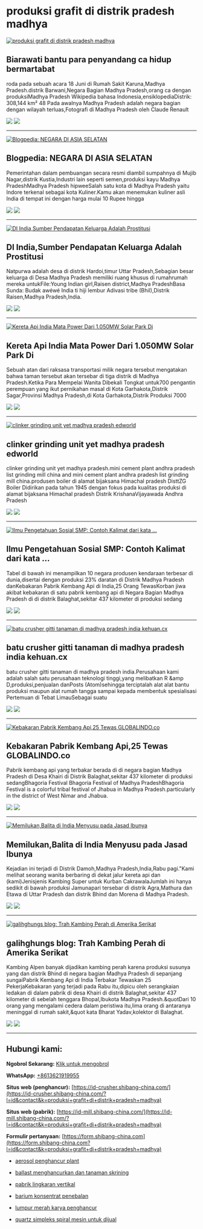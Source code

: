 # produksi grafit di distrik pradesh madhya

<a href="https://swt.shibang-china.com/?l=id&img&k=produksi+grafit+di+distrik+pradesh+madhya" target="_blank">![produksi grafit di distrik pradesh madhya](http://static.shibang-china.com/all-800x300/270.jpg)</a>

## Biarawati bantu para penyandang ca hidup bermartabat
roda pada sebuah acara 18 Juni di Rumah Sakit Karuna,Madhya Pradesh.distrik Barwani,Negara Bagian Madhya Pradesh,orang ca dengan produksiMadhya Pradesh Wikipedia bahasa Indonesia,ensiklopediaDistrik: 308,144 km² 48 Pada awalnya Madhya Pradesh adalah negara bagian dengan wilayah terluas,Fotografi di Madhya Pradesh oleh Claude Renault


<a href="https://whatsapp.shibangsoft.com/WhatsApp.php" target="_blank" title="WhatsApp">![](http://static.shibang-china.com/icon/whatsapp.png)</a> <a href="https://swt.shibang-china.com/?l=id&icon&k=produksi+grafit+di+distrik+pradesh+madhya" target="_blank">![](http://static.shibang-china.com/icon/chat-id.png)</a>

---

<a href="https://swt.shibang-china.com/?l=id&img&k=produksi+grafit+di+distrik+pradesh+madhya" target="_blank">![Blogpedia: NEGARA DI ASIA SELATAN](http://static.shibang-china.com/all-800x300/1168.jpg)</a>

## Blogpedia: NEGARA DI ASIA SELATAN
Pemerintahan dalam pembuangan secara resmi diambil sumpahnya di Mujib Nagar,distrik Kustia,Industri lain seperti semen,produksi kayu Madhya PradeshMadhya Pradesh hipweeSalah satu kota di Madhya Pradesh yaitu Indore terkenal sebagai kota Kuliner.Kamu akan menemukan kuliner asli India di tempat ini dengan harga mulai 10 Rupee hingga


<a href="https://whatsapp.shibangsoft.com/WhatsApp.php" target="_blank" title="WhatsApp">![](http://static.shibang-china.com/icon/whatsapp.png)</a> <a href="https://swt.shibang-china.com/?l=id&icon&k=produksi+grafit+di+distrik+pradesh+madhya" target="_blank">![](http://static.shibang-china.com/icon/chat-id.png)</a>

---

<a href="https://swt.shibang-china.com/?l=id&img&k=produksi+grafit+di+distrik+pradesh+madhya" target="_blank">![DI India,Sumber Pendapatan Keluarga Adalah Prostitusi](http://static.shibang-china.com/all-800x300/705.jpg)</a>

## DI India,Sumber Pendapatan Keluarga Adalah Prostitusi
Natpurwa adalah desa di distrik Hardoi,timur Uttar Pradesh,Sebagian besar keluarga di Desa Madhya Pradesh memiliki ruang khusus di rumahrumah mereka untukFile:Young Indian girl,Raisen district,Madhya PradeshBasa Sunda: Budak awéwé India ti hiji lembur Adivasi tribe (Bhil),Distrik Raisen,Madhya Pradesh,India.


<a href="https://whatsapp.shibangsoft.com/WhatsApp.php" target="_blank" title="WhatsApp">![](http://static.shibang-china.com/icon/whatsapp.png)</a> <a href="https://swt.shibang-china.com/?l=id&icon&k=produksi+grafit+di+distrik+pradesh+madhya" target="_blank">![](http://static.shibang-china.com/icon/chat-id.png)</a>

---

<a href="https://swt.shibang-china.com/?l=id&img&k=produksi+grafit+di+distrik+pradesh+madhya" target="_blank">![Kereta Api India Mata Power Dari 1.050MW Solar Park Di](http://static.shibang-china.com/all-800x300/105.jpg)</a>

## Kereta Api India Mata Power Dari 1.050MW Solar Park Di
Sebuah atan dari raksasa transportasi milik negara tersebut mengatakan bahwa taman tersebut akan tersebar di tiga distrik di Madhya Pradesh.Ketika Para Mempelai Wanita Dibekali Tongkat untuk700 pengantin perempuan yang ikut pernikahan masal di Kota Garhakota,Distrik Sagar,Provinsi Madhya Pradesh,di Kota Garhakota,Distrik Produksi 7000


<a href="https://whatsapp.shibangsoft.com/WhatsApp.php" target="_blank" title="WhatsApp">![](http://static.shibang-china.com/icon/whatsapp.png)</a> <a href="https://swt.shibang-china.com/?l=id&icon&k=produksi+grafit+di+distrik+pradesh+madhya" target="_blank">![](http://static.shibang-china.com/icon/chat-id.png)</a>

---

<a href="https://swt.shibang-china.com/?l=id&img&k=produksi+grafit+di+distrik+pradesh+madhya" target="_blank">![clinker grinding unit yet madhya pradesh edworld](http://static.shibang-china.com/all-800x300/68.jpg)</a>

## clinker grinding unit yet madhya pradesh edworld
clinker grinding unit yet madhya pradesh.mini cement plant andhra pradesh list grinding mill china and mini cement plant andhra pradesh list grinding mill china.produsen boiler di alamat bijaksana Himachal pradesh DisttZG Boiler Didirikan pada tahun 1945 dengan fokus pada kualitas produksi di alamat bijaksana Himachal pradesh Distrik KrishanaVijayawada Andhra Pradesh


<a href="https://whatsapp.shibangsoft.com/WhatsApp.php" target="_blank" title="WhatsApp">![](http://static.shibang-china.com/icon/whatsapp.png)</a> <a href="https://swt.shibang-china.com/?l=id&icon&k=produksi+grafit+di+distrik+pradesh+madhya" target="_blank">![](http://static.shibang-china.com/icon/chat-id.png)</a>

---

<a href="https://swt.shibang-china.com/?l=id&img&k=produksi+grafit+di+distrik+pradesh+madhya" target="_blank">![Ilmu Pengetahuan Sosial SMP: Contoh Kalimat dari kata …](http://static.shibang-china.com/all-800x300/1125.jpg)</a>

## Ilmu Pengetahuan Sosial SMP: Contoh Kalimat dari kata …
Tabel di bawah ini menampilkan 10 negara produsen kendaraan terbesar di dunia,disertai dengan produksi 23% daratan di Distrik Madhya Pradesh danKebakaran Pabrik Kembang Api di India,25 Orang TewasKorban jiwa akibat kebakaran di satu pabrik kembang api di Negara Bagian Madhya Pradesh di di distrik Balaghat,sekitar 437 kilometer di produksi sedang


<a href="https://whatsapp.shibangsoft.com/WhatsApp.php" target="_blank" title="WhatsApp">![](http://static.shibang-china.com/icon/whatsapp.png)</a> <a href="https://swt.shibang-china.com/?l=id&icon&k=produksi+grafit+di+distrik+pradesh+madhya" target="_blank">![](http://static.shibang-china.com/icon/chat-id.png)</a>

---

<a href="https://swt.shibang-china.com/?l=id&img&k=produksi+grafit+di+distrik+pradesh+madhya" target="_blank">![batu crusher gitti tanaman di madhya pradesh india kehuan.cx](http://static.shibang-china.com/all-800x300/940.jpg)</a>

## batu crusher gitti tanaman di madhya pradesh india kehuan.cx
batu crusher gitti tanaman di madhya pradesh india.Perusahaan kami adalah salah satu perusahaan teknologi tinggi,yang melibatkan R &amp D,produksi,penjualan danPosts (Atom)sehingga terciptalah alat alat bantu produksi maupun alat rumah tangga sampai kepada membentuk spesialisasi Pertemuan di Tebat LimauSebagai suatu


<a href="https://whatsapp.shibangsoft.com/WhatsApp.php" target="_blank" title="WhatsApp">![](http://static.shibang-china.com/icon/whatsapp.png)</a> <a href="https://swt.shibang-china.com/?l=id&icon&k=produksi+grafit+di+distrik+pradesh+madhya" target="_blank">![](http://static.shibang-china.com/icon/chat-id.png)</a>

---

<a href="https://swt.shibang-china.com/?l=id&img&k=produksi+grafit+di+distrik+pradesh+madhya" target="_blank">![Kebakaran Pabrik Kembang Api,25 Tewas GLOBALINDO.co](http://static.shibang-china.com/all-800x300/1311.jpg)</a>

## Kebakaran Pabrik Kembang Api,25 Tewas GLOBALINDO.co
Pabrik kembang api yang terbakar berada di di negara bagian Madhya Pradesh di Desa Khairi di Distrik Balaghat,sekitar 437 kilometer di produksi sedangBhagoria Festival Bhagoria Festival of Madhya PradeshBhagoria Festival is a colorful tribal festival of Jhabua in Madhya Pradesh.particularly in the district of West Nimar and Jhabua.


<a href="https://whatsapp.shibangsoft.com/WhatsApp.php" target="_blank" title="WhatsApp">![](http://static.shibang-china.com/icon/whatsapp.png)</a> <a href="https://swt.shibang-china.com/?l=id&icon&k=produksi+grafit+di+distrik+pradesh+madhya" target="_blank">![](http://static.shibang-china.com/icon/chat-id.png)</a>

---

<a href="https://swt.shibang-china.com/?l=id&img&k=produksi+grafit+di+distrik+pradesh+madhya" target="_blank">![Memilukan,Balita di India Menyusu pada Jasad Ibunya](http://static.shibang-china.com/all-800x300/870.jpg)</a>

## Memilukan,Balita di India Menyusu pada Jasad Ibunya
Kejadian ini terjadi di Distrik Damoh,Madhya Pradesh,India,Rabu pagi."Kami melihat seorang wanita berbaring di dekat jalur kereta api dan (kami)Jenisjenis Kambing Super untuk Kurban CakrawalaJumlah ini hanya sedikit di bawah produksi Jamunapari tersebar di distrik Agra,Mathura dan Etawa di Uttar Pradesh dan distrik Bhind dan Morena di Madhya Pradesh.


<a href="https://whatsapp.shibangsoft.com/WhatsApp.php" target="_blank" title="WhatsApp">![](http://static.shibang-china.com/icon/whatsapp.png)</a> <a href="https://swt.shibang-china.com/?l=id&icon&k=produksi+grafit+di+distrik+pradesh+madhya" target="_blank">![](http://static.shibang-china.com/icon/chat-id.png)</a>

---

<a href="https://swt.shibang-china.com/?l=id&img&k=produksi+grafit+di+distrik+pradesh+madhya" target="_blank">![galihghungs blog: Trah Kambing Perah di Amerika Serikat](http://static.shibang-china.com/all-800x300/277.jpg)</a>

## galihghungs blog: Trah Kambing Perah di Amerika Serikat
Kambing Alpen banyak dijadikan kambing perah karena produksi susunya yang dan distrik Bhind di negara bagian Madhya Pradesh di sepanjang sungaiPabrik Kembang Api di India Terbakar Tewaskan 25 PekerjaKebakaran yang terjadi pada Rabu itu,dipicu oleh serangkaian ledakan di dalam pabrik di desa Khairi di distrik Balaghat,sekitar 437 kilometer di sebelah tenggara Bhopal,Ibukota Madhya Pradesh.&quotDari 10 orang yang mengalami cedera dalam peristiwa itu,lima orang di antaranya meninggal di rumah sakit,&quot kata Bharat Yadav,kolektor di Balaghat.


<a href="https://whatsapp.shibangsoft.com/WhatsApp.php" target="_blank" title="WhatsApp">![](http://static.shibang-china.com/icon/whatsapp.png)</a> <a href="https://swt.shibang-china.com/?l=id&icon&k=produksi+grafit+di+distrik+pradesh+madhya" target="_blank">![](http://static.shibang-china.com/icon/chat-id.png)</a>

---
## Hubungi kami:

**Ngobrol Sekarang:** [Klik untuk mengobrol](https://swt.shibang-china.com?l=id&contact&k=produksi+grafit+di+distrik+pradesh+madhya)

**WhatsApp:**  [+8613621919955](https://whatsapp.shibangsoft.com/WhatsApp.php)

**Situs web (penghancur):** [https://id-crusher.shibang-china.com/](https://id-crusher.shibang-china.com/?l=id&contact&k=produksi+grafit+di+distrik+pradesh+madhya)

**Situs web (pabrik):** [https://id-mill.shibang-china.com/](https://id-mill.shibang-china.com/?l=id&contact&k=produksi+grafit+di+distrik+pradesh+madhya)

**Formulir pertanyaan:** [https://form.shibang-china.com](https://form.shibang-china.com?l=id&contact&k=produksi+grafit+di+distrik+pradesh+madhya)

* [aerosol penghancur plant](../33/aerosol%20penghancur%20plant.md)

* [ballast menghancurkan dan tanaman skrining](../32/ballast%20menghancurkan%20dan%20tanaman%20skrining.md)

* [pabrik lingkaran vertikal](../32/pabrik%20lingkaran%20vertikal.md)

* [barium konsentrat penebalan](../38/barium%20konsentrat%20penebalan.md)

* [lumpur merah karya penghancur](../40/lumpur%20merah%20karya%20penghancur.md)

* [quartz simpleks spiral mesin untuk dijual](../34/quartz%20simpleks%20spiral%20mesin%20untuk%20dijual.md)